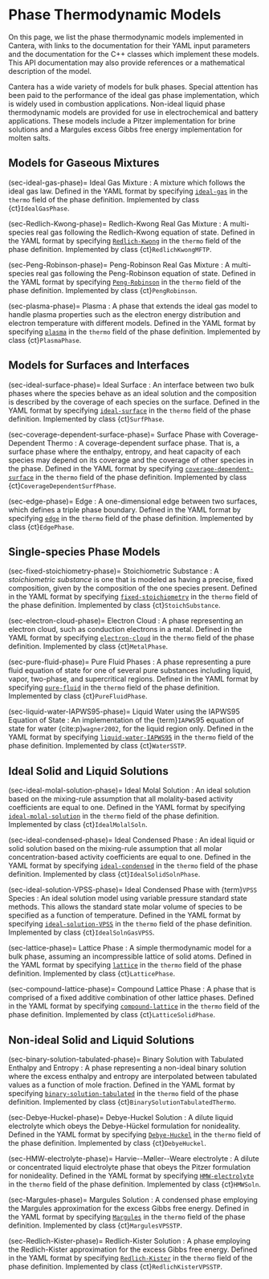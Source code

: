 # Phase Thermodynamic Models

On this page, we list the phase thermodynamic models implemented in Cantera, with
links to the documentation for their YAML input parameters and the documentation for
the C++ classes which implement these models. This API documentation may also provide
references or a mathematical description of the model.

Cantera has a wide variety of models for bulk phases. Special attention has been paid to
the performance of the ideal gas phase implementation, which is widely used in
combustion applications. Non-ideal liquid phase thermodynamic models are provided for
use in electrochemical and battery applications. These models include a Pitzer
implementation for brine solutions and a Margules excess Gibbs free energy
implementation for molten salts.

## Models for Gaseous Mixtures

(sec-ideal-gas-phase)=
Ideal Gas Mixture
: A mixture which follows the ideal gas law. Defined in the YAML format by specifying
  [`ideal-gas`](sec-yaml-ideal-gas) in the `thermo` field of the phase definition.
  Implemented by class {ct}`IdealGasPhase`.

(sec-Redlich-Kwong-phase)=
Redlich-Kwong Real Gas Mixture
: A multi-species real gas following the Redlich-Kwong equation of state. Defined in the
  YAML format by specifying [`Redlich-Kwong`](sec-yaml-Redlich-Kwong) in the `thermo`
  field of the phase definition. Implemented by class {ct}`RedlichKwongMFTP`.

(sec-Peng-Robinson-phase)=
Peng-Robinson Real Gas Mixture
: A multi-species real gas following the Peng-Robinson equation of state. Defined in the
  YAML format by specifying [`Peng-Robinson`](sec-yaml-Peng-Robinson) in the `thermo`
  field of the phase definition. Implemented by class {ct}`PengRobinson`.

(sec-plasma-phase)=
Plasma
: A phase that extends the ideal gas model to handle plasma properties such as the
  electron energy distribution and electron temperature with different models. Defined
  in the YAML format by specifying [`plasma`](sec-yaml-plasma) in the `thermo` field of
  the phase definition. Implemented by class {ct}`PlasmaPhase`.


## Models for Surfaces and Interfaces

(sec-ideal-surface-phase)=
Ideal Surface
: An interface between two bulk phases where the species behave as an ideal solution and
  the composition is described by the coverage of each species on the surface. Defined
  in the YAML format by specifying [`ideal-surface`](sec-yaml-ideal-surface) in the
  `thermo` field of the phase definition. Implemented by class {ct}`SurfPhase`.

(sec-coverage-dependent-surface-phase)=
Surface Phase with Coverage-Dependent Thermo
: A coverage-dependent surface phase. That is, a surface phase where the enthalpy,
  entropy, and heat capacity of each species may depend on its coverage and the coverage
  of other species in the phase. Defined in the YAML format by specifying
  [`coverage-dependent-surface`](sec-yaml-coverage-dependent-surface) in the `thermo`
  field of the phase definition. Implemented by class {ct}`CoverageDependentSurfPhase`.

(sec-edge-phase)=
Edge
: A one-dimensional edge between two surfaces, which defines a triple phase boundary.
  Defined in the YAML format by specifying [`edge`](sec-yaml-edge) in the `thermo` field
  of the phase definition. Implemented by class {ct}`EdgePhase`.


## Single-species Phase Models

(sec-fixed-stoichiometry-phase)=
Stoichiometric Substance
: A *stoichiometric substance* is one that is modeled as having a precise, fixed
  composition, given by the composition of the one species present. Defined in the YAML
  format by specifying [`fixed-stoichiometry`](sec-yaml-fixed-stoichiometry) in the
  `thermo` field of the phase definition. Implemented by class {ct}`StoichSubstance`.

(sec-electron-cloud-phase)=
Electron Cloud
: A phase representing an electron cloud, such as conduction electrons in a metal.
  Defined in the YAML format by specifying [`electron-cloud`](sec-yaml-electron-cloud)
  in the `thermo` field of the phase definition. Implemented by class {ct}`MetalPhase`.

(sec-pure-fluid-phase)=
Pure Fluid Phases
: A phase representing a pure fluid equation of state for one of several pure substances
  including liquid, vapor, two-phase, and supercritical regions. Defined in the YAML
  format by specifying [`pure-fluid`](sec-yaml-pure-fluid) in the `thermo` field of the
  phase definition. Implemented by class {ct}`PureFluidPhase`.

(sec-liquid-water-IAPWS95-phase)=
Liquid Water using the IAPWS95 Equation of State
: An implementation of the {term}`IAPWS`95 equation of state for water
  {cite:p}`wagner2002`, for the liquid region only. Defined in the YAML format by
  specifying [`liquid-water-IAPWS95`](sec-yaml-liquid-water-IAPWS95) in the `thermo`
  field of the phase definition. Implemented by class {ct}`WaterSSTP`.


## Ideal Solid and Liquid Solutions

(sec-ideal-molal-solution-phase)=
Ideal Molal Solution
: An ideal solution based on the mixing-rule assumption that all molality-based activity
  coefficients are equal to one. Defined in the YAML format by specifying
  [`ideal-molal-solution`](sec-yaml-ideal-molal-solution) in the `thermo` field of the
  phase definition. Implemented by class {ct}`IdealMolalSoln`.

(sec-ideal-condensed-phase)=
Ideal Condensed Phase
: An ideal liquid or solid solution based on the mixing-rule assumption that all molar
  concentration-based activity coefficients are equal to one. Defined in the YAML format
  by specifying [`ideal-condensed`](sec-yaml-ideal-condensed) in the `thermo` field of
  the phase definition. Implemented by class {ct}`IdealSolidSolnPhase`.

(sec-ideal-solution-VPSS-phase)=
Ideal Condensed Phase with {term}`VPSS` Species
: An ideal solution model using variable pressure standard state methods. This allows
  the standard state molar volume of species to be specified as a function of
  temperature. Defined in the YAML format by specifying
  [`ideal-solution-VPSS`](sec-yaml-ideal-solution-VPSS) in the `thermo` field of the
  phase definition. Implemented by class {ct}`IdealSolnGasVPSS`.

(sec-lattice-phase)=
Lattice Phase
: A simple thermodynamic model for a bulk phase, assuming an incompressible lattice of
  solid atoms. Defined in the YAML format by specifying [`lattice`](sec-yaml-lattice) in
  the `thermo` field of the phase definition. Implemented by class {ct}`LatticePhase`.

(sec-compound-lattice-phase)=
Compound Lattice Phase
: A phase that is comprised of a fixed additive combination of other lattice phases.
  Defined in the YAML format by specifying [`compound-lattice`](sec-yaml-compound-lattice)
  in the `thermo` field of the phase definition. Implemented by class
  {ct}`LatticeSolidPhase`.


## Non-ideal Solid and Liquid Solutions

(sec-binary-solution-tabulated-phase)=
Binary Solution with Tabulated Enthalpy and Entropy
: A phase representing a non-ideal binary solution where the excess enthalpy and entropy
  are interpolated between tabulated values as a function of mole fraction. Defined in
  the YAML format by specifying
  [`binary-solution-tabulated`](sec-yaml-binary-solution-tabulated) in the `thermo`
  field of the phase definition. Implemented by class
  {ct}`BinarySolutionTabulatedThermo`.

(sec-Debye-Huckel-phase)=
Debye-Huckel Solution
: A dilute liquid electrolyte which obeys the Debye-Hückel formulation for nonideality.
  Defined in the YAML format by specifying [`Debye-Huckel`](sec-yaml-Debye-Huckel) in
  the `thermo` field of the phase definition. Implemented by class {ct}`DebyeHuckel`.

(sec-HMW-electrolyte-phase)=
Harvie--Møller--Weare electrolyte
: A dilute or concentrated liquid electrolyte phase that obeys the Pitzer formulation
  for nonideality. Defined in the YAML format by specifying
  [`HMW-electrolyte`](sec-yaml-HMW-electrolyte) in the `thermo` field of the phase
  definition. Implemented by class {ct}`HMWSoln`.

(sec-Margules-phase)=
Margules Solution
: A condensed phase employing the Margules approximation for the excess Gibbs free
  energy. Defined in the YAML format by specifying [`Margules`](sec-yaml-Margules) in
  the `thermo` field of the phase definition. Implemented by class {ct}`MargulesVPSSTP`.

(sec-Redlich-Kister-phase)=
Redlich-Kister Solution
: A phase employing the Redlich-Kister approximation for the excess Gibbs free energy.
  Defined in the YAML format by specifying [`Redlich-Kister`](sec-yaml-Redlich-Kister)
  in the `thermo` field of the phase definition. Implemented by class
  {ct}`RedlichKisterVPSSTP`.
